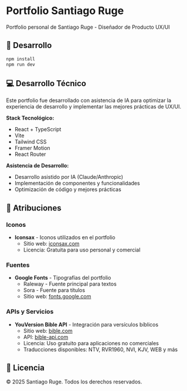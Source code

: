 # Portfolio Santiago Ruge

Portfolio personal de Santiago Ruge - Diseñador de Producto UX/UI

## 🚀 Desarrollo

```bash
npm install
npm run dev
```

## 💻 Desarrollo Técnico

Este portfolio fue desarrollado con asistencia de IA para optimizar la experiencia de desarrollo y implementar las mejores prácticas de UX/UI.

**Stack Tecnológico:**
- React + TypeScript
- Vite
- Tailwind CSS
- Framer Motion
- React Router

**Asistencia de Desarrollo:**
- Desarrollo asistido por IA (Claude/Anthropic)
- Implementación de componentes y funcionalidades
- Optimización de código y mejores prácticas

## 🎨 Atribuciones

### Iconos
- **Iconsax** - Iconos utilizados en el portfolio
  - Sitio web: [iconsax.com](https://iconsax.com)
  - Licencia: Gratuita para uso personal y comercial

### Fuentes
- **Google Fonts** - Tipografías del portfolio
  - Raleway - Fuente principal para textos
  - Sora - Fuente para títulos
  - Sitio web: [fonts.google.com](https://fonts.google.com)

### APIs y Servicios
- **YouVersion Bible API** - Integración para versículos bíblicos
  - Sitio web: [bible.com](https://www.bible.com/)
  - API: [bible-api.com](https://bible-api.com/)
  - Licencia: Uso gratuito para aplicaciones no comerciales
  - Traducciones disponibles: NTV, RVR1960, NVI, KJV, WEB y más

## 📄 Licencia

© 2025 Santiago Ruge. Todos los derechos reservados.
